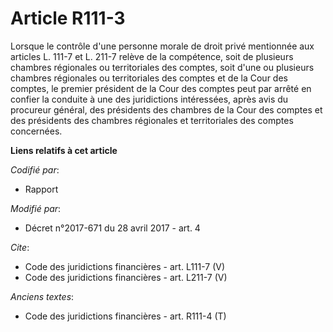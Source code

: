 # Article R111-3

Lorsque le contrôle d'une personne morale de droit privé mentionnée aux articles L. 111-7 et L. 211-7 relève de la
compétence, soit de plusieurs chambres régionales ou territoriales des comptes, soit d'une ou plusieurs chambres régionales
ou territoriales des comptes et de la Cour des comptes, le premier président de la Cour des comptes peut par arrêté en
confier la conduite à une des juridictions intéressées, après avis du procureur général, des présidents des chambres de la
Cour des comptes et des présidents des chambres régionales et territoriales des comptes concernées.

**Liens relatifs à cet article**

_Codifié par_:

  - Rapport

_Modifié par_:

  - Décret n°2017-671 du 28 avril 2017 - art. 4

_Cite_:

  - Code des juridictions financières - art. L111-7 (V)
  - Code des juridictions financières - art. L211-7 (V)

_Anciens textes_:

  - Code des juridictions financières - art. R111-4 (T)
